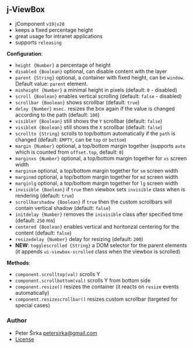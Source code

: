 ## j-ViewBox

- jComponent `v19|v20`
- keeps a fixed percentage height
- great usage for intranet applications
- supports `releasing`

__Configuration__:

- `height {Number}` a percentage of height
- `disabled {Boolean}` optional, can disable content with the layer
- `parent {String}` optional, a container with fixed height, can be `window`. Default value: `parent` element.
- `minheight {Number}` a minimal height in pixels (default: `0` - disabled)
- `scroll {Boolean}` enables vertical scrolling (default: `false` - disabled)
- `scrollbar {Boolean}` shows scrollbar (default: `true`)
- `delay {Number}` `msec.` resizes the box again if the value is changed according to the path (default: `100`)
- `visibleY {Boolean}` still shows the `Y` scrollbar (default: `false`)
- `visibleX {Boolean}` still shows the `X` scrollbar (default: `false`)
- `scrollto {String}` scrolls to top/bottom automatically if the `path` is changed (default: `EMPTY`, can be `top` or `bottom`)
- `margin {Number}` optional, a top/bottom margin together (supports `auto` which is counted from `offset.top`, default: `0`)
- `marginxs {Number}` optional, a top/bottom margin together for `xs` screen width
- `marginsm` optional, a top/bottom margin together for `sm` screen width
- `marginmd` optional, a top/bottom margin together for `md` screen width
- `marginlg` optional, a top/bottom margin together for `lg` screen width
- `invisible {Boolean}` if `true` then viewbox sets `invisible` class when is rendering (default: `true`)
- `scrollbarshadow {Boolean}` if `true` then the custom scrollbars will contain vertical shadow (default: `false`)
- `initdelay {Number}` removes the `inivisible` class after specified time (default: `250` ms)
- `centered {Boolean}` enables vertical and horitonzal centering for the content (default: `false`)
- `resizedelay {Number}` delay for resizing (default: `200`)
- __NEW__: `togglescrolled {String}` a DOM selector for the parent elements (it appends `ui-viewbox-scrolled` class when the viewbox is scrolled)

__Methods__:

- `component.scrolltop(val)` scrolls Y
- `component.scrollbottom(val)` scrolls Y from bottom side
- `component.resize()` resizes the container (it reacts on `resize` events automatically)
- `component.resizescrollbar()` resizes custom scrollbar (targeted for special cases)

### Author

- Peter Širka <petersirka@gmail.com>
- [License](https://www.totaljs.com/license/)
